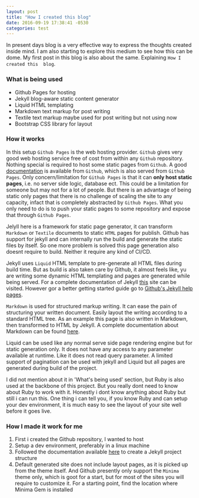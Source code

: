 ```yaml
---
layout: post
title: "How I created this blog"
date: 2016-09-19 17:38:41 -0530
categories: test
---
```


In present days blog is a very effective way to express the thoughts created inside mind. I am also starting to explore 
this medium to see how this can be dome. My first post in this blog is also about the same. Explaining `How I created this 
blog`.

### What is being used

* Github Pages for hosting
* Jekyll blog-aware static content generator
* Liquid HTML templating
* Markdown text markup for post writing
* Textile text markup maybe used for post writing but not using now
* Bootstrap CSS library for layout

### How it works

In this setup `Github Pages` is the web hosting provider. `Github` gives very good web hosting service free of cost from within any 
`Github` repository. Nothing special is required to host some static pages from `Github`. A good 
[documentation](https://help.github.com/categories/github-pages-basics/) is available from `Github`, which is also served from `Github Pages`. 
Only concern/limitation for `Github Pages` is that it can **only host static pages**, i.e. no server side logic, database ect. This could be a 
limitation for someone but may not for a lot of people. But there is an advantage of being static only pages that there is no challenge 
of scaling the site to any capacity, infact that is completely abstracted by `Github Pages`. What you only need to do is to push your 
static pages to some repository and expose that through `Github Pages`.

Jelyll here is a framework for static page generator, it can transform `Markdown` or `Textile` documents to static `HTML` pages for publish. 
Github has support for jekyll and can internally run the build and generate the static files by itself. So one more problem is solved this 
page generation also doesnt require to build. Neither it require any kind of CI/CD.

Jekyll uses `Liquid` HTML template to pre-generate all HTML files during build time. But as build is also taken care by Github, it almost feels 
like, yu are writing some dynamic HTML templating and pages are generated while being served. For a complete documentation of 
Jekyll [this](https://jekyllrb.com/docs/home/) site can be visited. However gor a better getting started guide go to [Github's Jekyll 
help pages](https://help.github.com/articles/using-jekyll-as-a-static-site-generator-with-github-pages/).

`Markdown` is used for structured markup writing. It can ease the pain of structuring your written document. Easily layout the writing 
according to a standard HTML tree. As an example this page is also written in Markdown, then transformed to HTML by Jekyll. A complete 
documentation about Markdown can be found [here](https://guides.github.com/features/mastering-markdown/).

Liquid can be used like any normal serve side page rendering engine but for static generation only. It does not have any access to any 
parameter available at runtime. Like it does not read query parameter. A limited support of pagination can be used with jekyll and Liquid 
but all pages are generated during build of the project.

I did not mention about it in 'What's being used' section, but Ruby is also used at the backbone of this project. But you really dont need 
to know about Ruby to work with it. Honestly i dont know anything about Ruby but still i can run this. One thing i can tell you, if you know 
Ruby and can setup your dev environment, it is much easy to see the layout of your site well before it goes live.

### How I made it work for me

1. First i created the Github repository, I wanted to host
2. Setup a dev environment, preferably in a linux machine
3. Followed the documentation available [here](https://help.github.com/articles/setting-up-your-github-pages-site-locally-with-jekyll/) 
to create a Jekyll project structure
4. Default generated site does not include layout pages, as it is picked up from the theme itself.
    And Github presently only support the `Minima` theme only, which is goot for a start, but for most of the sites you will require 
    to customize it. For a starting point, find the location where Minima Gem is installed